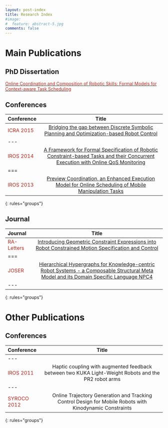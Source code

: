 ```yaml
---
layout: post-index
title: Research Index
#image:
#  feature: abstract-5.jpg
comments: false
---
```


# Main Publications

## PhD Dissertation

[<font color="#BC281E">Online Coordination and Composition of Robotic Skills: Formal Models for Context-aware Task Scheduling</font>](https://lirias.kuleuven.be/handle/123456789/534999)

## Conferences

| Conference | Title |
|:--------|:---------:|
| <font color="#BC281E">ICRA 2015</font>   | [Bridging the gap between Discrete Symbolic Planning and Optimization-based Robot Control](/research/publications/icra2015/index.html)   |
|---
| <font color="#BC281E">IROS 2014</font>   | [A Framework for Formal Specification of Robotic Constraint-based Tasks and their Concurrent Execution with Online QoS Monitoring](/research/publications/iros2014/index.html)    |
|===
| <font color="#BC281E">IROS 2013</font>   | [Preview Coordination, an Enhanced Execution Model for Online Scheduling of Mobile Manipulation Tasks](/research/publications/iros2013/index.html)    
{: rules="groups"}

## Journal

| Journal | Title |
|:------|:------------:|
| <font color="#BC281E">RA-Letters</font>   | [Introducing Geometric Constraint Expressions into Robot Constrained Motion Specification and Control](/research/publications/rasl2015/index.html)   |
|===
| <font color="#BC281E">JOSER</font>        | [Hierarchical Hypergraphs for Knowledge-centric Robot Systems -  a Composable Structural Meta Model and its Domain Specific Language NPC4](/research/publications/joser2016/index.html)   |
|---
{: rules="groups"}

# Other Publications

## Conferences

| Conference | Title |
|:--------|:---------:|
|---
| <font color="#BC281E">IROS 2011</font> | Haptic coupling with augmented feedback between two KUKA Light-Weight Robots and the PR2 robot arms |
|---
| <font color="#BC281E">SYROCO 2012</font> | Online Trajectory Generation and Tracking Control Design for Mobile Robots with Kinodynamic Constraints |
{: rules="groups"}

